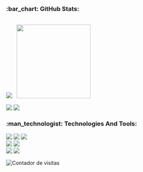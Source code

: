 <h3>:bar_chart: GitHub Stats:</h3>
<div><br>
  <img src="https://awesome-github-stats.azurewebsites.net/user-stats/xgustavu?theme=midnight-purple&background=151515&cardType=level-alternate"/>
  &nbsp; 
  <img height="200" src="https://github-readme-stats.vercel.app/api/top-langs/?username=xgustavu&theme=dark&title_color=6E33B5&text_color=ffffff&border_color=E4E2E2&icon_color=6E33B5&layout=compact" />
</div>

<p>
  <a href="https://www.linkedin.com/in/gustavo-carvalho-73663514a/"><img src="https://img.shields.io/badge/LinkedIn-151515?style=for-the-badge&logo=linkedin&logoColor=602D9B"/></a>
  <a href="https://mail.google.com/mail/u/0/?fs=1&to=gustavocarvalho.gc@gmail.com&su=&body=&bcc=&tf=cm"><img src="https://img.shields.io/badge/Gmail-151515?style=for-the-badge&logo=gmail&logoColor=602D9B"/></a>
</p>

<h3>:man_technologist: Technologies And Tools:</h3>
<p>
  <a href="https://developer.mozilla.org/pt-BR/docs/Web/HTML"><img src="https://img.shields.io/badge/HTML5-151515?style=for-the-badge&logo=html5&logoColor=602D9B"/></a>
  <a href="https://developer.mozilla.org/pt-BR/docs/Web/CSS"><img src="https://img.shields.io/badge/CSS3-151515?style=for-the-badge&logo=css3&logoColor=602D9B"/></a>
  <a href="https://developer.mozilla.org/pt-BR/docs/Web/JavaScript"><img src="https://img.shields.io/badge/JavaScript-151515?style=for-the-badge&logo=javascript&logoColor=602D9B"/></a><br>
  <a href="https://www.postgresql.org/docs/"><img src="https://img.shields.io/badge/Postgresql-151515?style=for-the-badge&logo=postgresql&logoColor=602D9B"/></a>
  <a href="https://www.mysql.com/"><img src="https://img.shields.io/badge/MySQL-151515?style=for-the-badge&logo=mysql&logoColor=602D9B"/></a>
  <br>
  <a href="https://nodejs.org/pt-br/"><img src="https://img.shields.io/badge/Node.js-151515?style=for-the-badge&logo=nodedotjs&logoColor=602D9B"/></a>
  <a href="https://pt-br.reactjs.org"><img src="https://img.shields.io/badge/React-151515?style=for-the-badge&logo=react&logoColor=602D9B"/></a>
</p>

![Contador de visitas](https://visitor-badge.laobi.icu/badge?page_id=xgustavu)
